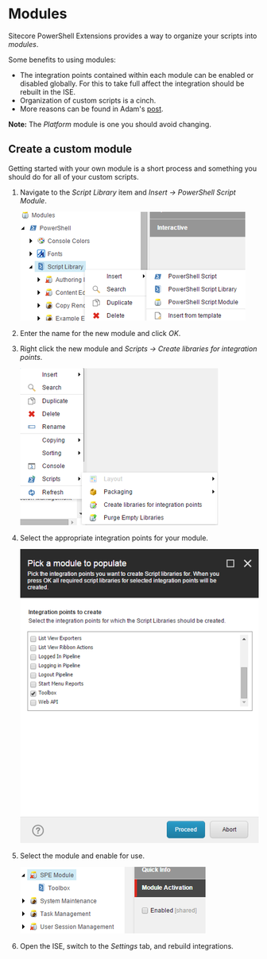# Modules

Sitecore PowerShell Extensions provides a way to organize your scripts into _modules_.

Some benefits to using modules:

* The integration points contained within each module can be enabled or disabled globally. For this to take full affect the integration should be rebuilt in the ISE.
* Organization of custom scripts is a cinch.
* More reasons can be found in Adam's [post][1].

**Note:** The _Platform_ module is one you should avoid changing.

## Create a custom module

Getting started with your own module is a short process and something you should do for all of your custom scripts.

1. Navigate to the _Script Library_ item and _Insert -&gt; PowerShell Script Module_.

   ![New Module](../.gitbook/assets/library-createnewmodule.png)

2. Enter the name for the new module and click _OK_.
3. Right click the new module and _Scripts -&gt; Create libraries for integration points_.  

   ![Integration Points](../.gitbook/assets/module-createlibraries.png)

4. Select the appropriate integration points for your module.  

   ![Integration Point Libraries](../.gitbook/assets/module-createtoolboxlibrary.png)

5. Select the module and enable for use.  

   ![Module Activation](../.gitbook/assets/module-activationdisabled.png)

6. Open the ISE, switch to the _Settings_ tab, and rebuild integrations.

[1]: [https://blog.najmanowicz.com/2014/11/01/sitecore-powershell-extensions-3-0-modules-proposal/](https://blog.najmanowicz.com/2014/11/01/sitecore-powershell-extensions-3-0-modules-proposal/)

